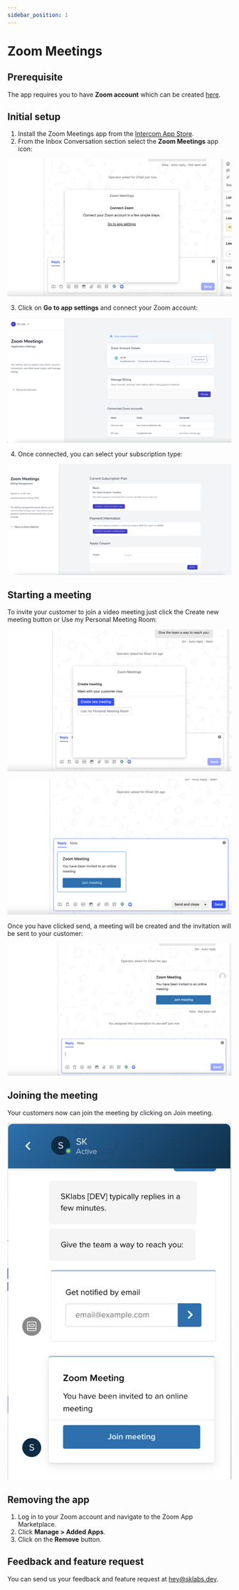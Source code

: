 ```yaml
---
sidebar_position: 1
---
```


# Zoom Meetings

## Prerequisite

The app requires you to have **Zoom account** which can be created [here](https://zoom.us/signup).

## Initial setup

1. Install the Zoom Meetings app from the [Intercom App Store](https://app.intercom.com/a/apps/q0amzsrn/appstore?app_package_code=zoom-meetings).
2. From the Inbox Conversation section select the **Zoom Meetings** app icon:

![](images/zoom1.png)

3. Click on **Go to app settings** and connect your Zoom account:

![](images/zoom2.png)

4. Once connected, you can select your subscription type:

![](images/zoom3.png)

## Starting a meeting

To invite your customer to join a video meeting just click the Create new meeting button or Use my Personal Meeting Room:

![](images/zoom4.png)

![](images/zoom5.png)

Once you have clicked send, a meeting will be created and the invitation will be sent to your customer:

![](images/zoom6.png)

## Joining the meeting

Your customers now can join the meeting by clicking on Join meeting.

![](images/zoom7.png)

## Removing the app

1. Log in to your Zoom account and navigate to the Zoom App Marketplace.
2. Click **Manage > Added Apps**.
3. Click on the **Remove** button.

## Feedback and feature request

You can send us your feedback and feature request at [hey@sklabs.dev](mailto:hey@sklabs.dev).
